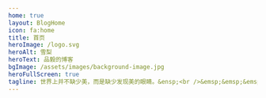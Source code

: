 ```yaml
---
home: true
layout: BlogHome
icon: fa:home
title: 首页
heroImage: /logo.svg
heroAlt: 雪梨
heroText: 品毅的博客
bgImage: /assets/images/background-image.jpg
heroFullScreen: true
tagline: 世界上并不缺少美，而是缺少发现美的眼睛。&ensp;<br />&emsp;&emsp;&emsp;&emsp;&emsp;&emsp;&emsp;&emsp;&emsp;——法国著名雕塑家罗丹
---
```

